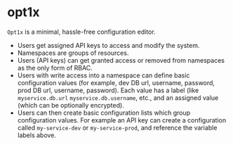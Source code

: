 # opt1x

`Opt1x` is a minimal, hassle-free configuration editor.

- Users get assigned API keys to access and modify the system.
- Namespaces are groups of resources.
- Users (API keys) can get granted access or removed from namespaces as the only form of RBAC.
- Users with write access into a namespace can define basic configuration values (for example, dev DB url, username, password, prod DB url, username, password). Each value has a label (like `myservice.db.url` `myservice.db.username`, etc., and an assigned value (which can be optionally encrypted).
- Users can then create basic configuration lists which group configuration values. For example an API key can create a configuration called `my-service-dev` or `my-service-prod`, and reference the variable labels above.
